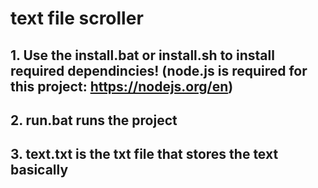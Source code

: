 # text file scroller

## 1. Use the install.bat or install.sh to install required dependincies! (node.js is required for this project: https://nodejs.org/en)
## 2. run.bat runs the project
## 3. text.txt is the txt file that stores the text basically 
